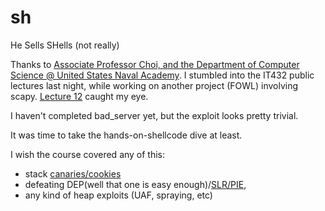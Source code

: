 # sh
He Sells SHells (not really)

Thanks to [Associate Professor Choi, and the Department of Computer Science @ United States Naval Academy](https://www.usna.edu/Users/cs/choi/).
I stumbled into the IT432 public lectures last night, while working on another project (FOWL) involving scapy. [Lecture 12](https://www.usna.edu/Users/cs/choi/it432/lec/l12/lec.html) caught my eye.

I haven't completed bad_server yet, but the exploit looks pretty trivial.

It was time to take the hands-on-shellcode dive at least.

I wish the course covered any of this:
 - stack [canaries/cookies](https://guyinatuxedo.github.io/7.1-mitigation_canary/index.html) 
 - defeating DEP(well that one is easy enough)/[SLR/PIE](https://guyinatuxedo.github.io/5.1-mitigation_aslr_pie/index.html),
 - any kind of heap exploits (UAF, spraying, etc)

